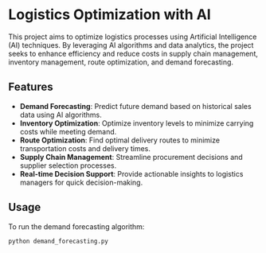# Logistics Optimization with AI

This project aims to optimize logistics processes using Artificial Intelligence (AI) techniques. By leveraging AI algorithms and data analytics, the project seeks to enhance efficiency and reduce costs in supply chain management, inventory management, route optimization, and demand forecasting.

## Features

- **Demand Forecasting**: Predict future demand based on historical sales data using AI algorithms.
- **Inventory Optimization**: Optimize inventory levels to minimize carrying costs while meeting demand.
- **Route Optimization**: Find optimal delivery routes to minimize transportation costs and delivery times.
- **Supply Chain Management**: Streamline procurement decisions and supplier selection processes.
- **Real-time Decision Support**: Provide actionable insights to logistics managers for quick decision-making.

## Usage

To run the demand forecasting algorithm:

```bash
python demand_forecasting.py
